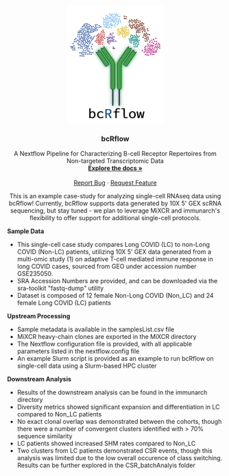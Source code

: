 <!-- PROJECT LOGO -->
<br />
<div align="center">
  <a href="https://github.com/Bioinformatics-Core-at-Childrens/bcRflow/tree/main/workflow">
    <img src="../workflow/db/logo.png" alt="bcRflow logo" width="225" height="275">
  </a>

<h3 align="center">bcRflow</h3>

  <p align="center">
    A Nextflow Pipeline for Characterizing B-cell Receptor Repertoires from Non-targeted Transcriptomic Data
    <br />
    <a href="https://github.com/Bioinformatics-Core-at-Childrens/bcRflow/tree/main/workflow"><strong>Explore the docs »</strong></a>
    <br />
    <br />
    <a href="https://github.com/Bioinformatics-Core-at-Childrens/bcRflow/issues">Report Bug</a>
    ·
    <a href="https://github.com/Bioinformatics-Core-at-Childrens/bcRflow/issues">Request Feature</a>
  </p>
</div>

<p align="center">
This is an example case-study for analyzing single-cell RNAseq data using bcRflow! Currently, bcRflow supports data generated by 10X 5' GEX scRNA sequencing, but stay tuned - we plan to leverage MiXCR and immunarch's flexibility to offer support for additional single-cell protocols.
</p>

__Sample Data__
*  This single-cell case study compares Long COVID (LC) to non-Long COVID (Non-LC) patients, utilizing 10X 5’ GEX data generated from a multi-omic study (1) on adaptive T-cell mediated immune response in long COVID cases, sourced from GEO under accession number GSE235050.
*  SRA Accession Numbers are provided, and can be downloaded via the sra-toolkit "fastq-dump" utility
*  Dataset is composed of 12 female Non-Long COVID (Non_LC) and 24 female Long COVID (LC) patients

__Upstream Processing__
* Sample metadata is available in the samplesList.csv file
* MiXCR heavy-chain clones are exported in the MiXCR directory
* The Nextflow configuration file is provided, with all applicable parameters listed in the nextflow.config file
* An example Slurm script is provided as an example to run bcRflow on single-cell data using a Slurm-based HPC cluster

__Downstream Analysis__
* Results of the downstream analysis can be found in the immunarch directory
* Diversity metrics showed significant expansion and differentiation in LC compared to Non_LC patients
* No exact clonal overlap was demonstrated between the cohorts, though there were a number of convergent clusters identified with > 70% sequence similarity
* LC patients showed increased SHM rates compared to Non_LC
* Two clusters from LC patients demonstrated CSR events, though this analysis was limited due to the low overall occurence of class switching. Results can be further explored in the CSR_batchAnalyis folder

